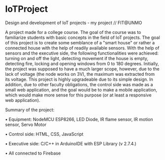# IoTProject
Design and development of IoT projects - my project // FIT@UNMO

A project made for a college course. The goal of the course was to familiarize students with basic concepts in the field of IoT projects. The goal of this project is to create some semblance of a "smart house" or rather a connected house with the help of readily available sensors.
With the help of sensors and the executive side, the following functionalities were achieved: turning on and off the light, detecting movement if the house is empty, detecting fire, locking and opening windows from 0 to 180 degrees.
Initially, the project was supposed to have a much larger scope, however, due to the lack of voltage (the node works on 3V), the maximum was extracted from its voltage.
This project is highly upgradeable due to its simple design. In addition, due to other faculty obligations, the control side was made as a small web application, and the goal would be to make a mobile application, which would make more sense for this purpose (or at least a responsive web application).

Summary of the project:

•	Equipment: NodeMCU ESP8266, LED Diode, IR flame sensor, IR motion sensor, Servo Motor

•	Control side: HTML, CSS, JavaScript

•	Executive side: C/C++ in ArduinoIDE with ESP Library (v 2.7.4.)

•	All connected to Firebase

